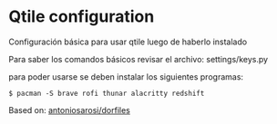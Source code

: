 # Qtile configuration

Configuración básica para usar qtile luego de haberlo instalado

Para saber los comandos básicos revisar el archivo: settings/keys.py


para poder usarse se deben instalar los siguientes programas:

    $ pacman -S brave rofi thunar alacritty redshift



Based on: [antoniosarosi/dorfiles](https://github.com/antoniosarosi/dorfiles)
